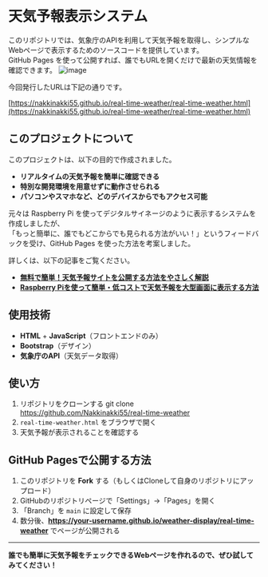 # 天気予報表示システム

このリポジトリでは、気象庁のAPIを利用して天気予報を取得し、シンプルなWebページで表示するためのソースコードを提供しています。  
GitHub Pages を使って公開すれば、誰でもURLを開くだけで最新の天気情報を確認できます。
![image](https://github.com/user-attachments/assets/b61a43f9-e0e0-4078-a15f-c34a9bf84212)

今回発行したURLは下記の通りです。

[https://nakkinakki55.github.io/real-time-weather/real-time-weather.html](https://nakkinakki55.github.io/real-time-weather/real-time-weather.html)

## このプロジェクトについて

このプロジェクトは、以下の目的で作成されました。

- **リアルタイムの天気予報を簡単に確認できる**
- **特別な開発環境を用意せずに動作させられる**
- **パソコンやスマホなど、どのデバイスからでもアクセス可能**

元々は Raspberry Pi を使ってデジタルサイネージのように表示するシステムを作成しましたが、  
「もっと簡単に、誰でもどこからでも見られる方法がいい！」というフィードバックを受け、GitHub Pages を使った方法を考案しました。

詳しくは、以下の記事をご覧ください。

- **[無料で簡単！天気予報サイトを公開する方法をやさしく解説](https://qiita.com/nishifeoda/items/de3e8b7081a9381c0ce7)**
- **[Raspberry Piを使って簡単・低コストで天気予報を大型画面に表示する方法](https://qiita.com/nishifeoda/items/6d7fecb8dcc4c3bbad21)**

## 使用技術

- **HTML** + **JavaScript**（フロントエンドのみ）
- **Bootstrap**（デザイン）
- **気象庁のAPI**（天気データ取得）

## 使い方

1. リポジトリをクローンする  git clone https://github.com/Nakkinakki55/real-time-weather
2. `real-time-weather.html` をブラウザで開く
3. 天気予報が表示されることを確認する

## GitHub Pagesで公開する方法

1. このリポジトリを **Fork** する（もしくはCloneして自身のリポジトリにアップロード）
2. GitHubのリポジトリページで「Settings」→「Pages」を開く
3. 「Branch」を `main` に設定して保存
4. 数分後、**https://your-username.github.io/weather-display/real-time-weather** でページが公開される


---

**誰でも簡単に天気予報をチェックできるWebページを作れるので、ぜひ試してみてください！**
